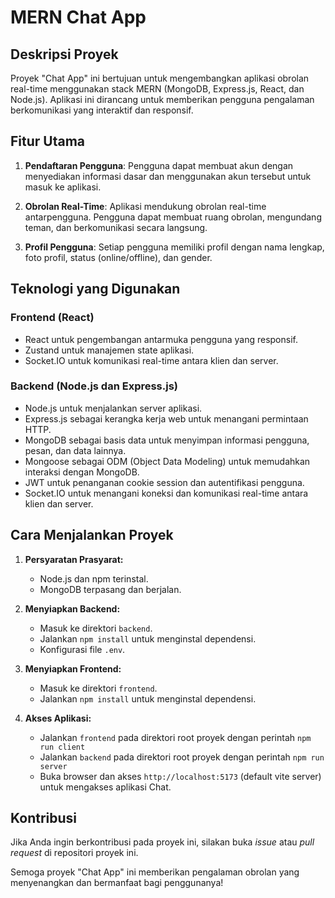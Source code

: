 # MERN Chat App

## Deskripsi Proyek

Proyek "Chat App" ini bertujuan untuk mengembangkan aplikasi obrolan real-time menggunakan stack MERN (MongoDB, Express.js, React, dan Node.js). Aplikasi ini dirancang untuk memberikan pengguna pengalaman berkomunikasi yang interaktif dan responsif.

## Fitur Utama

1. **Pendaftaran Pengguna**: Pengguna dapat membuat akun dengan menyediakan informasi dasar dan menggunakan akun tersebut untuk masuk ke aplikasi.

2. **Obrolan Real-Time**: Aplikasi mendukung obrolan real-time antarpengguna. Pengguna dapat membuat ruang obrolan, mengundang teman, dan berkomunikasi secara langsung.

3. **Profil Pengguna**: Setiap pengguna memiliki profil dengan nama lengkap, foto profil, status (online/offline), dan gender.

## Teknologi yang Digunakan

### Frontend (React)
- React untuk pengembangan antarmuka pengguna yang responsif.
- Zustand untuk manajemen state aplikasi.
- Socket.IO untuk komunikasi real-time antara klien dan server.

### Backend (Node.js dan Express.js)
- Node.js untuk menjalankan server aplikasi.
- Express.js sebagai kerangka kerja web untuk menangani permintaan HTTP.
- MongoDB sebagai basis data untuk menyimpan informasi pengguna, pesan, dan data lainnya.
- Mongoose sebagai ODM (Object Data Modeling) untuk memudahkan interaksi dengan MongoDB.
- JWT untuk penanganan cookie session dan autentifikasi pengguna.
- Socket.IO untuk menangani koneksi dan komunikasi real-time antara klien dan server.

## Cara Menjalankan Proyek

1. **Persyaratan Prasyarat:**
    - Node.js dan npm terinstal.
    - MongoDB terpasang dan berjalan.

2. **Menyiapkan Backend:**
    - Masuk ke direktori `backend`.
    - Jalankan `npm install` untuk menginstal dependensi.
    - Konfigurasi file `.env`.

3. **Menyiapkan Frontend:**
    - Masuk ke direktori `frontend`.
    - Jalankan `npm install` untuk menginstal dependensi.

4. **Akses Aplikasi:**
    - Jalankan `frontend` pada direktori root proyek dengan perintah `npm run client`
    - Jalankan `backend` pada direktori root proyek dengan perintah `npm run server`
    - Buka browser dan akses `http://localhost:5173` (default vite server) untuk mengakses aplikasi Chat.

## Kontribusi

Jika Anda ingin berkontribusi pada proyek ini, silakan buka _issue_ atau _pull request_ di repositori proyek ini.

Semoga proyek "Chat App" ini memberikan pengalaman obrolan yang menyenangkan dan bermanfaat bagi penggunanya!
